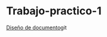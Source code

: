# Trabajo-practico-1
<a href="https://docs.google.com/document/d/184epnP1PMN0zy_b_Q2dZ_czUgWHV3ZI41B3bF1ZGZx8/edit"> Diseño de documento</a>git 

